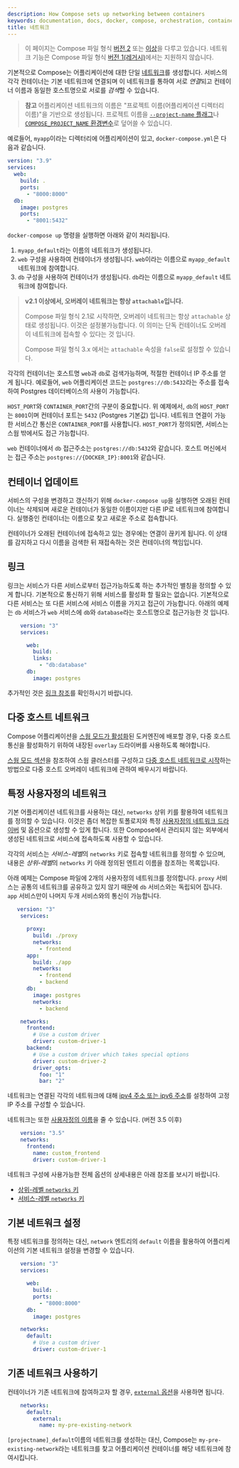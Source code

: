 ```yaml
---
description: How Compose sets up networking between containers
keywords: documentation, docs, docker, compose, orchestration, containers, networking
title: 네트워크
---
```


> 이 페이지는 Compose 파일 형식 [버전 2](compose-file/compose-file-v2.md) 또는 [이상](compose-file/index.md)을 다루고 있습니다.
> 네트워크 기능은 Compose 파일 형식 [버전 1(레거시)](compose-file/compose-file-v1.md)에서는 지원하지 않습니다.

기본적으로 Compose는 어플리케이션에 대한 단일 [네트워크](../engine/reference/commandline/network_create.md)를 생성합니다.
서비스의 각각 컨테이너는 기본 네트워크에 연결되며 이 네트워크를 통하여 서로 *연결*되고 컨테이너 이름과 동일한 호스트명으로 서로를 *검색*할 수 있습니다.

> **참고**
> 어플리케이션 네트워크의 이름은 "프로젝트 이름(어플리케이션 디렉터리 이름)"을 기반으로 생성됩니다.
> 프로젝트 이름을 [`--project-name` 플래그](reference/overview.md)나 [`COMPOSE_PROJECT_NAME` 환경변수](reference/envvars.md#compose_project_name)로 덮어쓸 수 있습니다.

예로들어, `myapp`이라는 디렉터리에 어플리케이션이 있고, `docker-compose.yml`은 다음과 같습니다.

```yaml
version: "3.9"
services:
  web:
    build: .
    ports:
      - "8000:8000"
  db:
    image: postgres
    ports:
      - "8001:5432"
```

`docker-compose up` 명령을 실행하면 아래와 같이 처리됩니다.

1.  `myapp_default`라는 이름의 네트워크가 생성됩니다.
2.  `web` 구성을 사용하여 컨테이너가 생성됩니다. `web`이라는 이름으로 `myapp_default` 네트워크에 참여합니다.
3.  `db` 구성을 사용하여 컨테이너가 생성됩니다. `db`라는 이름으로 `myapp_default` 네트워크에 참여합니다.

> **v2.1 이상에서, 오버레이 네트워크는 항상 `attachable`입니다.**
> 
> Compose 파일 형식 2.1로 시작하면, 오버레이 네트워크는 항상 `attachable` 상태로 생성됩니다.
> 이것은 설정불가능합니다.
> 이 의미는 단독 컨테이너도 오버레이 네트워크에 접속할 수 있다는 것 입니다.
> 
> Compose 파일 형식 3.x 에서는 `attachable` 속성을 `false`로 설정할 수 있습니다.

각각의 컨테이너는 호스트명 `web`과 `db`로 검색가능하며, 적절한 컨테이너 IP 주소를 얻게 됩니다.
예로들어, `web` 어플리케이션 코드는 `postgres://db:5432`라는 주소를 접속하여 Postgres 데이터베이스의 사용이 가능합니다.

`HOST_PORT`와 `CONTAINER_PORT`간의 구분이 중요합니다.
위 예제에서, `db`의 `HOST_PORT`는 `8001`이며 컨테이너 포트는 `5432` (Postgres 기본값) 입니다.
네트워크 연결이 가능한 서비스간 통신은 `CONTAINER_PORT`를 사용합니다.
`HOST_PORT`가 정의되면, 서비스는 스웜 밖에서도 접근 가능합니다.

`web` 컨테이너에서 `db` 접근주소는 `postgres://db:5432`와 같습니다.
호스트 머신에서는 접근 주소는 `postgres://{DOCKER_IP}:8001`와 같습니다.

## 컨테이너 업데이트

서비스의 구성을 변경하고 갱신하기 위해 `docker-compose up`을 실행하면 오래된 컨테이너는 삭제되며 새로운 컨테이너가 동일한 이름이지만 다른 IP로 네트워크에 참여합니다.
실행중인 컨테이너는 이름으로 찾고 새로운 주소로 접속합니다. 

컨테이너가 오래된 컨테이너에 접속하고 있는 경우에는 연결이 끊키게 됩니다.
이 상태를 감지하고 다시 이름을 검색한 뒤 재접속하는 것은 컨테이너의 책임입니다.

## 링크

링크는 서비스가 다른 서비스로부터 접근가능하도록 하는 추가적인 별칭을 정의할 수 있게 합니다.
기본적으로 통신하기 위해 서비스를 활성화 할 필요는 없습니다.
기본적으로 다른 서비스는 또 다른 서비스에 서비스 이름을 가지고 접근이 가능합니다.
아래의 예제는 `db` 서비스가 `web` 서비스에 `db`와 `database`라는 호스트명으로 접근가능한 것 입니다. 

```yaml
    version: "3"
    services:

      web:
        build: .
        links:
          - "db:database"
      db:
        image: postgres
```

추가적인 것은 [링크 참조](compose-file/compose-file-v2.md#links)를 확인하시기 바랍니다.

## 다중 호스트 네트워크

Compose 어플리케이션을 [스웜 모드가 활성화](../engine/swarm/index.md)된 도커엔진에 배포할 경우, 다중 호스트 통신을 활성화하기 위하여 내장된 `overlay` 드라이버를 사용하도록 해야합니다.

[스웜 모드 섹션](../engine/swarm/index.md)을 참조하여 스웜 클러스터를 구성하고 [다중 호스트 네트워크로 시작](../network/network-tutorial-overlay.md)하는 방법으로 다중 호스트 오버레이 네트워크에 관하여 배우시기 바랍니다.

## 특정 사용자정의 네트워크

기본 어플리케이션 네트워크를 사용하는 대신, `networks` 상위 키를 활용하여 네트워크를 정의할 수 있습니다.
이것은 좀더 복잡한 토폴로지와 특정 [사용자정의 네트워크 드라이버](../engine/extend/plugins_network/) 및 옵션으로 생성할 수 있게 합니다.
또한 Compose에서 관리되지 않는 외부에서 생성된 네트워크로 서비스에 접속하도록 사용할 수 있습니다.

각각의 서비스는 *서비스-레벨*의 `networks` 키로 접속할 네트워크를 정의할 수 있으며, 내용은 *상위-레벨*의 `networks` 키 아래 정의된 엔트리 이름을 참조하는 목록입니다.

아래 예제는 Compose 파일에 2개의 사용자정의 네트워크를 정의합니다.
`proxy` 서비스는 공통의 네트워크를 공유하고 있지 않기 때문에 `db` 서비스와는 독립되어 집니다.
`app` 서비스만이 나머지 두개 서비스와의 통신이 가능합니다.

```yaml
   version: "3"
    services:

      proxy:
        build: ./proxy
        networks:
          - frontend
      app:
        build: ./app
        networks:
          - frontend
          - backend
      db:
        image: postgres
        networks:
          - backend

    networks:
      frontend:
        # Use a custom driver
        driver: custom-driver-1
      backend:
        # Use a custom driver which takes special options
        driver: custom-driver-2
        driver_opts:
          foo: "1"
          bar: "2"
```

네트워크는 연결된 각각의 네트워크에 대해 [ipv4 주소 또는 ipv6 주소](compose-file/compose-file-v2.md#ipv4_address-ipv6_address)를 설정하여 고정 IP 주소를 구성할 수 있습니다.

네트워크는 또한 [사용자정의 이름](compose-file/compose-file-v3.md#network-configuration-reference)을 줄 수 있습니다. (버전 3.5 이후)

```yaml
    version: "3.5"
    networks:
      frontend:
        name: custom_frontend
        driver: custom-driver-1
```

네트워크 구성에 사용가능한 전체 옵션의 상세내용은 아래 참조를 보시기 바랍니다.

- [상위-레벨 `networks` 키](compose-file/compose-file-v2.md#network-configuration-reference)
- [서비스-레벨 `networks` 키](compose-file/compose-file-v2.md#networks)

## 기본 네트워크 설정

특정 네트워크를 정의하는 대신, `network` 엔트리의 `default` 이름을 활용하여 어플리케이션의 기본 네트워크 설정을 변경할 수 있습니다.

```yaml
    version: "3"
    services:

      web:
        build: .
        ports:
          - "8000:8000"
      db:
        image: postgres

    networks:
      default:
        # Use a custom driver
        driver: custom-driver-1
```

## 기존 네트워크 사용하기

컨테이너가 기존 네트워크에 참여하고자 할 경우, [`external` 옵션](compose-file/compose-file-v2.md#network-configuration-reference)을 사용하면 됩니다.

```yaml
    networks:
      default:
        external:
          name: my-pre-existing-network
```

`[projectname]_default`이름의 네트워크를 생성하는 대신, Compose는 `my-pre-existing-network`라는 네트워크를 찾고 어플리케이션 컨테이너를 해당 네트워크에 참여시킵니다.

<AdsenseB />